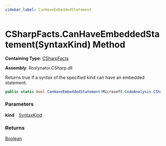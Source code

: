 ```yaml
---
sidebar_label: CanHaveEmbeddedStatement
---
```


# CSharpFacts\.CanHaveEmbeddedStatement\(SyntaxKind\) Method

**Containing Type**: [CSharpFacts](../index.md)

**Assembly**: Roslynator\.CSharp\.dll

  
Returns true if a syntax of the specified kind can have an embedded statement\.

```csharp
public static bool CanHaveEmbeddedStatement(Microsoft.CodeAnalysis.CSharp.SyntaxKind kind)
```

### Parameters

**kind** &ensp; [SyntaxKind](https://docs.microsoft.com/en-us/dotnet/api/microsoft.codeanalysis.csharp.syntaxkind)

### Returns

[Boolean](https://docs.microsoft.com/en-us/dotnet/api/system.boolean)

